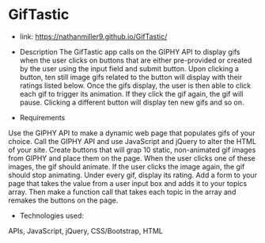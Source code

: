 # GifTastic

- link: https://nathanmiller9.github.io/GifTastic/

- Description 
The GifTastic app calls on the GIPHY API to display gifs when the user clicks on buttons that are either pre-provided or created by the user using the input field and submit button.  Upon clicking a button, ten still image gifs related to the button will display with their ratings listed below.  Once the gifs display, the user is then able to click each gif to trigger its animation.  If they click the gif again, the gif will pause.  Clicking a different button will display ten new gifs and so on. 


- Requirements

Use the GIPHY API to make a dynamic web page that populates gifs of your choice.  Call the GIPHY API and use JavaScript and jQuery to alter the HTML of your site.  Create buttons that will grap 10 static, non-animated gif images from GIPHY and place them on the page.  When the user clicks one of these images, the gif should animate.  If the user clicks the image again, the gif should stop animating.  Under every gif, display its rating.  Add a form to your page that takes the value from a user input box and adds it to your topics array.  Then make a function call that takes each topic in the array and remakes the buttons on the page. 

- Technologies used:

APIs, JavaScript, jQuery, CSS/Bootstrap, HTML
